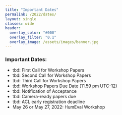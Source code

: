 ```yaml
---
title: "Important Dates"
permalink: /2022/dates/
layout: single
classes: wide
header:
  overlay_color: "#000"
  overlay_filter: "0.1"
  overlay_image: /assets/images/banner.jpg
---
```


### Important Dates:

* tbd: First Call for Workshop Papers
* tbd: Second Call for Workshop Papers
* tbd: Third Call for Workshop Papers
* tbd: Workshop Papers Due Date (11.59 pm UTC-12)
* tbd: Notification of Acceptance
* tbd: Camera-ready papers due
* tbd: ACL early registration deadline
* May 26 or May 27, 2022: HumEval Workshop
